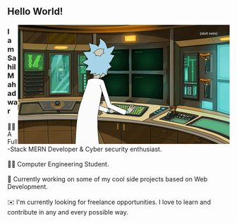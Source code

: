 ## Hello World! 

<!-- <a href="https://twitter.com/mahadwar_sahil">
<img src="https://github.com/SahilMahadwar/SahilMahadwar/blob/main/Hi.gif" width="30px"></h2>
  <img align="left" alt="Sahil's Twitter" width="22px" src="https://cdn.jsdelivr.net/npm/simple-icons@v3/icons/twitter.svg" />
</a>
<a href="https://www.linkedin.com/in/mahadwar/">
  <img align="left" alt="Sahil's Linkdein" width="22px" src="https://cdn.jsdelivr.net/npm/simple-icons@v3/icons/linkedin.svg" />
</a>
 -->
<!-- <br /> -->
<img align="right" alt="GIF" src="https://github.com/SahilMahadwar/SahilMahadwar/blob/main/rick.gif" />

### I am Sahil Mahadwar
👨‍💻 A Full-Stack MERN Developer & Cyber security enthusiast.<br /><br />
👨‍🎓 Computer Engineering Student. <br /><br />
🧰 Currently working on some of my cool side projects based on Web Development.<br /><br />
✉️ I'm currently looking for freelance opportunities. I love to learn and contribute in any and every possible way.<br /><br />
